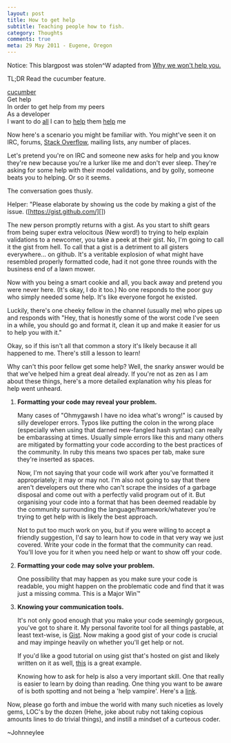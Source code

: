 ```yaml
---
layout: post
title: How to get help
subtitle: Teaching people how to fish.
category: Thoughts
comments: true
meta: 29 May 2011 - Eugene, Oregon
---
```


Notice:
<span class="meta">This blargpost was <span class="strike">stolen</span>^W adapted from</span> <a href="http://diveintomark.org/archives/2003/05/05/why_we_wont_help_you">Why we won't help you.</a>

TL;DR Read the cucumber feature.

<div class="require"><a href="http://cukes.info" title="cukes.info">cucumber</a></div>
<div class="feature">Get help<br />
<tab /><span>In order</span> to get help from my peers<br />
<tab /><span>As a</span> developer<br />
<tab /><span>I want</span> to do <a href="https://gist.github.com/" title="Gist">all</a> I can to <a href="https://gist.github.com/996779" title="How to ask questions">help</a> them <a href="http://www.catb.org/~esr/faqs/smart-questions.html" title="Smart questions">help</a> me</div>

Now here's a scenario you might be familiar with.
You might've seen it on IRC, forums, [Stack Overflow][], mailing lists, any number of places.

Let's pretend you're on IRC and someone new asks for help and you know they're new because you're a lurker like me and don't ever sleep.
They're asking for some help with their model validations, and by golly, someone beats you to helping. Or so it seems.

The conversation goes thusly.

Helper: "Please elaborate by showing us the code by making a gist of the issue. ([https://gist.github.com/][])

The new person promptly returns with a gist.
As you start to shift gears from being super extra velocitous (New word!) to trying to help explain validations to a newcomer, you take a peek at their gist.
No, I'm going to call it the gist from hell. To call that a gist is a detriment to all gisters everywhere... on github.
It's a veritable explosion of what might have resembled properly formatted code, had it not gone three rounds with the business end of a lawn mower.

Now with you being a smart cookie and all, you back away and pretend you were never here. (It's okay, I do it too.) No one responds to the poor guy who simply needed some help.
It's like everyone forgot he existed.

Luckily, there's one cheeky fellow in the channel (usually me) who pipes up and responds with "Hey, that is honestly some of the worst code I've seen in a while, you should go and format it, clean it up and make it easier for us to help you with it."

Okay, so if this isn't all that common a story it's likely because it all happened to me. There's still a lesson to learn!

Why can't this poor fellow get some help? Well, the snarky answer would be that we've helped him a great deal already.
If you're not as zen as I am about these things, here's a more detailed explanation why his pleas for help went unheard.

<ol class="inner">
  <li><strong>Formatting your code may reveal your problem.</strong><p>Many cases of "Ohmygawsh I have no idea what's wrong!" is caused by silly developer errors.
  Typos like putting the colon in the wrong place (especially when using that darned new-fangled hash syntax) can really be embarassing at times.
  Usually simple errors like this and many others are mitigated by formatting your code according to the best practices of the community.
  In ruby this means two spaces per tab, make sure they're inserted as spaces.</p>

  <p>Now, I'm not saying that your code will work after you've formatted it appropriately; it may or may not.
  I'm also not going to say that there aren't developers out there who can't scrape the insides of a garbage disposal and come out with a perfectly valid program out of it.
  But organising your code into a format that has been deemed readable by the community surrounding the language/framework/whatever you're trying to get help with is likely the best approach.</p>

  <p>Not to put too much work on you, but if you were willing to accept a friendly suggestion, I'd say to learn how to code in that very way we just covered.
  Write your code in the format that the community can read. You'll love you for it when you need help or want to show off your code.</p></li>

<li><strong>Formatting your code may solve your problem.</strong><p>One possibility that may happen as you make sure your code is readable, you might happen on the problematic code and find that it was just a missing comma. This is a Major Win&#8482;</p></li>

<li><strong>Knowing your communication tools.</strong><p>It's not only good enough that you make your code seemingly gorgeous, you've got to share it.
  My personal favorite tool for all things pastable, at least text-wise, is <a href="https://gist.github.com/" title="Gist@Github">Gist</a>.
  Now making a good gist of your code is crucial and may impinge heavily on whether you'll get help or not.</p>

  <p>If you'd like a good tutorial on using gist that's hosted on gist and likely written on it as well, <a href="https://github.com/radar/guides/blob/master/using-gist.md" title="Using Gist">this</a> is a great example.</p>

  <p>Knowing how to ask for help is also a very important skill. One that really is easier to learn by doing than reading. One thing you want to be aware of is both spotting and not being a 'help vampire'. Here's a <a href="http://slash7.com/2006/12/22/vampires/" title="Help Vampires: A spotter's guide">link</a>.</p></li>
</ol>

Now, please go forth and imbue the world with many such niceties as lovely gems, LOC's by the dozen (Hehe, joke about ruby not taking copious amounts lines to do trivial things), and instill a mindset of a curteous coder.

~Johnneylee

[https://gist.github.com/]: https://gist.github.com/ "Gist@Github"
[Stack Overflow]: http://stackoverflow.com/

